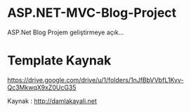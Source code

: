 # ASP.NET-MVC-Blog-Project
ASP.Net Blog Projem geliştirmeye açık...

# Template Kaynak 
https://drive.google.com/drive/u/1/folders/1nJfBbVVbfL1Kvv-Qc3MkwqX9xZ0UcG35

Kaynak : http://damlakayali.net
